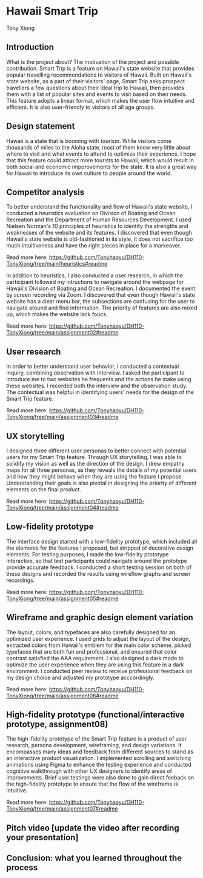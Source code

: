 # Hawaii Smart Trip
Tony Xiong

## Introduction
What is the project about? The motivation of the project and possible contribution.
Smart Trip is a feature on Hawaii's state website that provides popular travelling recommendations to visitors of Hawaii. Built on Hawaii's state website, as a part of their visitors' page, Smart Trip asks prospect travellers a few questions about their ideal trip to Hawaii, then provides them with a list of popular sites and events to visit based on their needs. This feature adopts a linear format, which makes the user flow intuitive and efficient. It is also user-friendly to visitors of all age groups.

## Design statement
Hawaii is a state that is booming with tourism. While visitors come thousands of miles to the Aloha state, most of them know very little about where to visit and what events to attend to optimize their experience. I hope that this feature could attract more tourists to Hawaii, which would result in both social and economic imporovements for the state. It is also a great way for Hawaii to introduce its own culture to people around the world.

## Competitor analysis
To better understand the functionality and flow of Hawaii's state website, I conducted a heuristics evaluation on Division of Boating and Ocean Recreation and the Department of Human Resources Development. I used Nielsen Norman's 10 principles of heuristics to identify the strengths and weaknesses of the website and its features. I discovered that even though Hawaii's state website is old-fashioned in its style, it does not sacrifice too much intuitiveness and have the right pieces in place for a markeover.

Read more here: https://github.com/Tonyhaoyu/DH110-TonyXiong/tree/main/heuristics#readme

In addition to heuristics, I also conducted a user research, in which the participant followed my intructions to navigate around the webpage for Hawaii's Division of Boating and Ocean Recreation. I documented the event by screen recording via Zoom. I discovered that even though Hawaii's state website has a clear menu bar, the subsections are confusing for the user to navigate around and find information. The priority of features are also mixed up, which makes the website lack foucs.

Read more here: https://github.com/Tonyhaoyu/DH110-TonyXiong/tree/main/assignment02#readme

## User research
In order to better understand user behavior, I conducted a contextual inquiry, combining observation with interview. I asked the participant to introduce me to two websites he frequents and the actions he make using these websites. I recorded both the interview and the observation study. The contextual was helpful in identifying users' needs for the design of the Smart Trip feature.

Read more here: https://github.com/Tonyhaoyu/DH110-TonyXiong/tree/main/assignment03#readme

## UX storytelling
I designed three different user personas to better connect with potential users for my Smart Trip feature. Through UX storytelling, I was able to solidify my vision as well as the direction of the design. I drew empathy maps for all three personas, as they reveals the details of my potential users and how they might behave when they are using the feature I propose. Understanding their goals is also pivotal in designing the priority of different elements on the final product.

Read more here: https://github.com/Tonyhaoyu/DH110-TonyXiong/tree/main/assignment04#readme

## Low-fidelity prototype
The interface design started with a low-fidelity prototype, which included all the elements for the features I proposed, but stripped of decorative design elements. For testing purposes, I made the low-fidelity prototype interactive, so that test participants could navigate around the prototype provide accurate feedback. I conducted a short testing session on both of these designs and recorded the results using wireflow graphs and screen recordings.

Read more here: https://github.com/Tonyhaoyu/DH110-TonyXiong/tree/main/assignment05#readme

## Wireframe and graphic design element variation
The layout, colors, and typefaces are also carefully designed for an optimized user experience. I used grids to adjust the layout of the design, extracted colors from Hawaii's emblem for the main color scheme, picked typefaces that are both fun and professional, and ensured that color contrast satisfied the AAA requirement. I also designed a dark mode to optimize the user experience when they are using this feature in a dark environment. I conducted peer review to receive professional feedback on my design choice and adjusted my prototype acccordingly.

Read more here: https://github.com/Tonyhaoyu/DH110-TonyXiong/tree/main/assignment06#readme

## High-fidelity prototype (functional/interactive prototype, assignment08)
The high-fidelity prototype of the Smart Trip feature is a product of user research, persona development, wireframing, and design variations. It encompasses many ideas and feedback from different sources to stand as an interactive product visualization. I implemented scrolling and switching animations using Figma to enhance the testing experience and conducted cognitive walkthrough with other UX designers to identify areas of improvements. Brief user testings were also done to gain direct feeback on the high-fidelity prototype to ensure that the flow of the wireframe is intuitive.

Read more here: https://github.com/Tonyhaoyu/DH110-TonyXiong/tree/main/assignment07#readme

## Pitch video [update the video after recording your presentation]

## Conclusion: what you learned throughout the process
